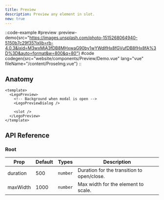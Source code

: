 ```yaml
---
title: Preview
description: Preview any element in slot.
new: true
---
```


::code-example
#preview
:preview-demo{src="https://images.unsplash.com/photo-1515268064940-5150b7c29f35?ixlib=rb-4.0.3&ixid=M3wxMjA3fDB8MHxwaG90by1wYWdlfHx8fGVufDB8fHx8fA%3D%3D&auto=format&w=800&q=80"}
#code
codegen{src="website/components/Preview/Demo.vue" lang="vue" fileName="/content/ProseImg.vue"} 
::

## Anatomy

```vue
<template>
  <LegoPreview>
    <!-- Background when modal is open -->
    <LegoPreviewDialog />

    <slot />
  </LegoPreview>
</template>
```
 
## API Reference

### Root

| Prop   | Default | Types     | Description                                                                                                                       |
| ------ | ------- | --------- | --------------------------------------------------------------------------------------------------------------------------------- |
| duration | 500       | `number` | Duration for the transition to open/close.  |
| maxWidth | 1000       | `number` | Max width for the element to scale.  |


 